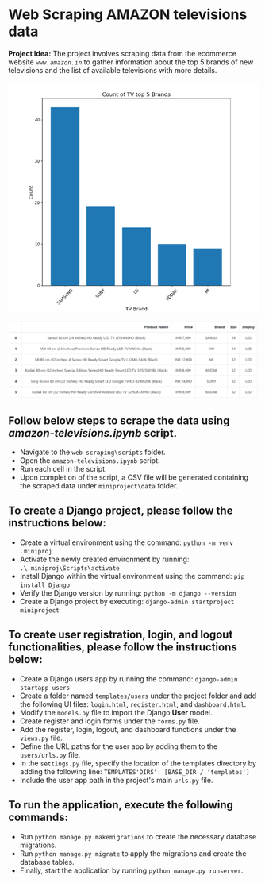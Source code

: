 # Web Scraping AMAZON televisions data
**Project Idea:** The project involves scraping data from the ecommerce website *`www.amazon.in`* to gather information about the top 5 brands of new televisions and the list of available televisions with more details.

![Alt text](static/top_5_brands.png)

![Alt text](static/list_of_televisions.png)

## Follow below steps to scrape the data using *amazon-televisions.ipynb* script.
- Navigate to the `web-scraping\scripts` folder.
- Open the `amazon-televisions.ipynb` script.
- Run each cell in the script.
- Upon completion of the script, a CSV file will be generated containing the scraped data under `miniproject\data` folder.

## To create a Django project, please follow the instructions below:

- Create a virtual environment using the command: `python -m venv .miniproj`
- Activate the newly created environment by running: `.\.miniproj\Scripts\activate`
- Install Django within the virtual environment using the command: `pip install Django`
- Verify the Django version by running: `python -m django --version`
- Create a Django project by executing: `django-admin startproject miniproject`

## To create user registration, login, and logout functionalities, please follow the instructions below:

- Create a Django users app by running the command: `django-admin startapp users`
- Create a folder named `templates/users` under the project folder and add the following UI files: `login.html`, `register.html`, and `dashboard.html`.
- Modify the `models.py` file to import the Django **User** model.
- Create register and login forms under the `forms.py` file.
- Add the register, login, logout, and dashboard functions under the `views.py` file.
- Define the URL paths for the user app by adding them to the `users/urls.py` file.
- In the `settings.py` file, specify the location of the templates directory by adding the following line: `TEMPLATES'DIRS': [BASE_DIR / 'templates']`
- Include the user app path in the project's main `urls.py` file.

## To run the application, execute the following commands:

- Run `python manage.py makemigrations` to create the necessary database migrations.
- Run `python manage.py migrate` to apply the migrations and create the database tables.
- Finally, start the application by running `python manage.py runserver`.
 